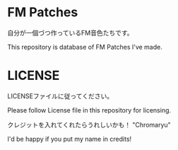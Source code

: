 # FM Patches

自分が一個づつ作っているFM音色たちです。

This repository is database of FM Patches I've made.

# LICENSE

LICENSEファイルに従ってください。

Please follow License file in this repository for licensing.

クレジットを入れてくれたらうれしいかも！ "Chromaryu"

I'd be happy if you put my name in credits!